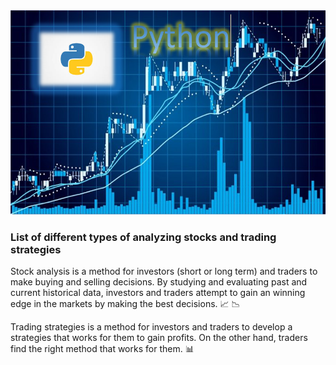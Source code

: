 <img src="TitlePython.PNG">

### List of different types of analyzing stocks and trading strategies

Stock analysis is a method for investors (short or long term) and traders to make buying and selling decisions. By studying and evaluating past and current historical data, investors and traders attempt to gain an winning edge in the markets by making the best decisions. :chart_with_upwards_trend: :chart_with_downwards_trend:  

Trading strategies is a method for investors and traders to develop a strategies that works for them to gain profits. On the other hand, traders find the right method that works for them. :bar_chart: 
